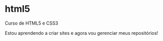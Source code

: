 # html5
 Curso de HTML5 e CSS3

Estou aprendendo a criar sites e agora vou gerenciar meus repositórios!
